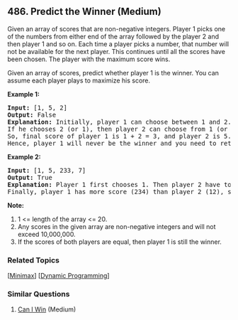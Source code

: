 <!--|This file generated by command(leetcode description); DO NOT EDIT.    |-->
<!--+----------------------------------------------------------------------+-->
<!--|@author    Openset <openset.wang@gmail.com>                           |-->
<!--|@link      https://github.com/openset                                 |-->
<!--|@home      https://github.com/openset/leetcode                        |-->
<!--+----------------------------------------------------------------------+-->

## 486. Predict the Winner (Medium)

<p>Given an array of scores that are non-negative integers. Player 1 picks one of the numbers from either end of the array followed by the player 2 and then player 1 and so on. Each time a player picks a number, that number will not be available for the next player. This continues until all the scores have been chosen. The player with the maximum score wins. </p>

<p>Given an array of scores, predict whether player 1 is the winner. You can assume each player plays to maximize his score. </p>

<p><b>Example 1:</b><br />
<pre>
<b>Input:</b> [1, 5, 2]
<b>Output:</b> False
<b>Explanation:</b> Initially, player 1 can choose between 1 and 2. <br/>If he chooses 2 (or 1), then player 2 can choose from 1 (or 2) and 5. If player 2 chooses 5, then player 1 will be left with 1 (or 2). <br/>So, final score of player 1 is 1 + 2 = 3, and player 2 is 5. <br/>Hence, player 1 will never be the winner and you need to return False.
</pre>
</p>

<p><b>Example 2:</b><br />
<pre>
<b>Input:</b> [1, 5, 233, 7]
<b>Output:</b> True
<b>Explanation:</b> Player 1 first chooses 1. Then player 2 have to choose between 5 and 7. No matter which number player 2 choose, player 1 can choose 233.<br />Finally, player 1 has more score (234) than player 2 (12), so you need to return True representing player1 can win.
</pre>
</p>

<p><b>Note:</b><br>
<ol>
<li>1 <= length of the array <= 20. </li>
<li>Any scores in the given array are non-negative integers and will not exceed 10,000,000.</li>
<li>If the scores of both players are equal, then player 1 is still the winner.</li>
</ol>
</p>

### Related Topics
[[Minimax](https://github.com/openset/leetcode/tree/master/tag/minimax/README.md)]
[[Dynamic Programming](https://github.com/openset/leetcode/tree/master/tag/dynamic-programming/README.md)]

### Similar Questions
  1. [Can I Win](https://github.com/openset/leetcode/tree/master/problems/can-i-win) (Medium)
